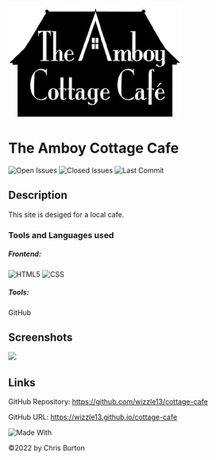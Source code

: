 <img src="./assets/images/logo.jpg">
  
  # The Amboy Cottage Cafe
  

  ![Open Issues](https://img.shields.io/github/issues-raw/wizzle13/cottage-cafe?style=plastic)
  ![Closed Issues](https://img.shields.io/github/issues-closed-raw/wizzle13/cottage-cafe?label=Closed%20Issues&style=plastic)
  ![Last Commit](https://img.shields.io/github/last-commit/wizzle13/cottage-cafe?style=plastic)
  
  ## Description
  This site is desiged for a local cafe.

  ### Tools and Languages used
  ##### Frontend:
![HTML5](https://img.shields.io/badge/HTML5-E34F26?style=plastic&logo=html5&logoColor=white)
![CSS](https://img.shields.io/badge/CSS3-1572B6?style=plastic&logo=css3&logoColor=white)
  
  ##### Tools:
  GitHub
  
  ## Screenshots
  <img src="./screenshot.png">

  

  

  ## Links
  GitHub Repository: https://github.com/wizzle13/cottage-cafe

  GitHub URL: https://wizzle13.github.io/cottage-cafe


![Made With](https://img.shields.io/badge/Made%20with-Ultimate%20README%20Generator-blue?style=plastic)

  &copy;2022 by Chris Burton

